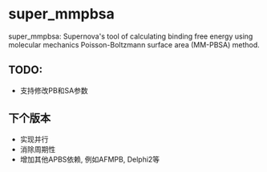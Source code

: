 # super_mmpbsa
super_mmpbsa: Supernova's tool of calculating binding free energy using 
molecular mechanics Poisson-Boltzmann surface area (MM-PBSA) method.

## TODO:
- 支持修改PB和SA参数

## 下个版本
- 实现并行
- 消除周期性
- 增加其他APBS依赖, 例如AFMPB, Delphi2等
